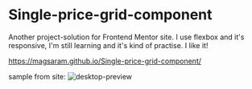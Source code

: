 # Single-price-grid-component
Another project-solution for Frontend Mentor site. I use flexbox and it's responsive, I'm still learning and it's kind of practise. I like it!

https://magsaram.github.io/Single-price-grid-component/

sample from site:
![desktop-preview](https://user-images.githubusercontent.com/123835498/221374572-a6b5156e-1a57-4b60-b822-4c2f32a59a82.jpg)
